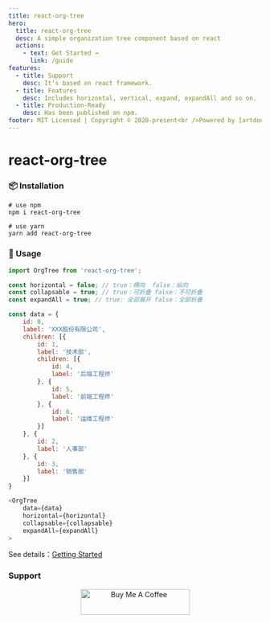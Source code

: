 ```yaml
---
title: react-org-tree
hero:
  title: react-org-tree
  desc: A simple organization tree component based on react
  actions:
    - text: Get Started →
      link: /guide
features:
  - title: Support
    desc: It‘s based on react framework.
  - title: Features
    desc: Includes horizontal, vertical, expand, expandAll and so on.
  - title: Production-Ready
    desc: Has been published on npm.
footer: MIT Licensed | Copyright © 2020-present<br />Powered by [artdong](https://github.com/artdong)
---
```


# react-org-tree

### 📦 Installation

```
# use npm
npm i react-org-tree

# use yarn
yarn add react-org-tree
```
### 🔨 Usage

``` js
import OrgTree from 'react-org-tree';

const horizontal = false; // true：横向  false：纵向
const collapsable = true; // true：可折叠 false：不可折叠 
const expandAll = true; // true: 全部展开 false：全部折叠 

const data = {
    id: 0,
    label: 'XXX股份有限公司',
    children: [{
        id: 1,
        label: '技术部',
        children: [{
            id: 4,
            label: '后端工程师'
        }, {
            id: 5,
            label: '前端工程师'
        }, {
            id: 6,
            label: '运维工程师'
        }]
    }, {
        id: 2,
        label: '人事部'
    }, {
        id: 3,
        label: '销售部'
    }]
}

<OrgTree
    data={data}
    horizontal={horizontal}
    collapsable={collapsable}
    expandAll={expandAll}
>
```

See details：[Getting Started](/guide)

### Support

<p align='center'>
  <a href="https://www.buymeacoffee.com/artd" target="_blank"><img src="https://cdn.buymeacoffee.com/buttons/arial-violet.png" alt="Buy Me A Coffee" style="height: 51px !important;width: 217px !important;" >
  </a>
</p>